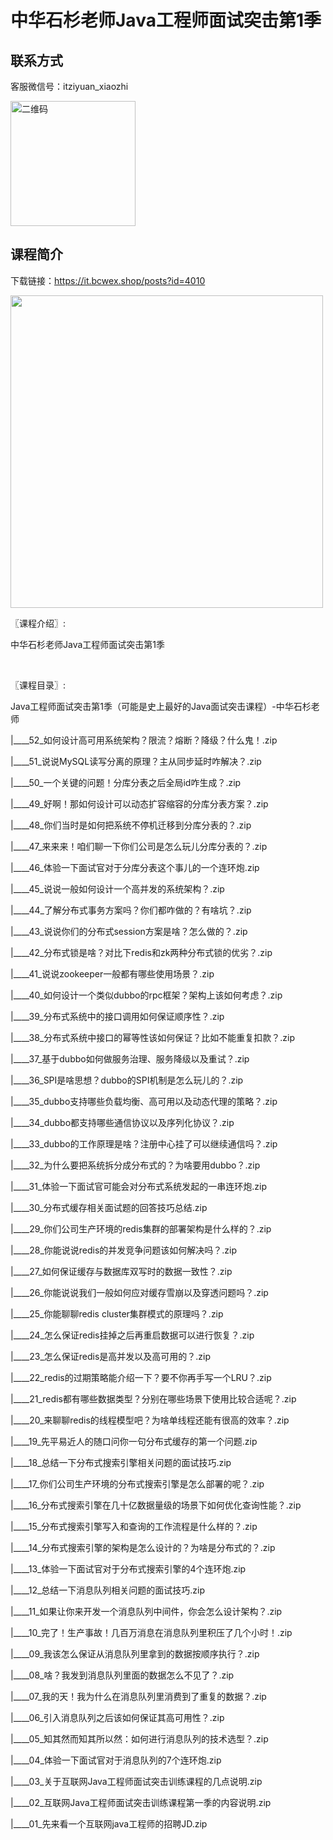 # 中华石杉老师Java工程师面试突击第1季

## 联系方式

客服微信号：itziyuan_xiaozhi

<img src="https://ziyuanyun.oss-cn-guangzhou.aliyuncs.com/common/20240614073449/666b82192834a.jpg" width="200" height="200" alt="二维码">

## 课程简介

下载链接：https://it.bcwex.shop/posts?id=4010

<img src="https://ziyuanyun.oss-cn-guangzhou.aliyuncs.com/yun/20240515185545/664494b1752ac.jpg" width="500" alt="">

  〖课程介绍〗:

 中华石杉老师Java工程师面试突击第1季



 &nbsp;

 〖课程目录〗:

  Java工程师面试突击第1季（可能是史上最好的Java面试突击课程）-中华石杉老师

  |____52_如何设计高可用系统架构？限流？熔断？降级？什么鬼！.zip

  |____51_说说MySQL读写分离的原理？主从同步延时咋解决？.zip

  |____50_一个关键的问题！分库分表之后全局id咋生成？.zip

  |____49_好啊！那如何设计可以动态扩容缩容的分库分表方案？.zip

  |____48_你们当时是如何把系统不停机迁移到分库分表的？.zip

  |____47_来来来！咱们聊一下你们公司是怎么玩儿分库分表的？.zip

  |____46_体验一下面试官对于分库分表这个事儿的一个连环炮.zip

  |____45_说说一般如何设计一个高并发的系统架构？.zip

  |____44_了解分布式事务方案吗？你们都咋做的？有啥坑？.zip

  |____43_说说你们的分布式session方案是啥？怎么做的？.zip

  |____42_分布式锁是啥？对比下redis和zk两种分布式锁的优劣？.zip

  |____41_说说zookeeper一般都有哪些使用场景？.zip

  |____40_如何设计一个类似dubbo的rpc框架？架构上该如何考虑？.zip

  |____39_分布式系统中的接口调用如何保证顺序性？.zip

  |____38_分布式系统中接口的幂等性该如何保证？比如不能重复扣款？.zip

  |____37_基于dubbo如何做服务治理、服务降级以及重试？.zip

  |____36_SPI是啥思想？dubbo的SPI机制是怎么玩儿的？.zip

  |____35_dubbo支持哪些负载均衡、高可用以及动态代理的策略？.zip

  |____34_dubbo都支持哪些通信协议以及序列化协议？.zip

  |____33_dubbo的工作原理是啥？注册中心挂了可以继续通信吗？.zip

  |____32_为什么要把系统拆分成分布式的？为啥要用dubbo？.zip

  |____31_体验一下面试官可能会对分布式系统发起的一串连环炮.zip

  |____30_分布式缓存相关面试题的回答技巧总结.zip

  |____29_你们公司生产环境的redis集群的部署架构是什么样的？.zip

  |____28_你能说说redis的并发竞争问题该如何解决吗？.zip

  |____27_如何保证缓存与数据库双写时的数据一致性？.zip

  |____26_你能说说我们一般如何应对缓存雪崩以及穿透问题吗？.zip

  |____25_你能聊聊redis cluster集群模式的原理吗？.zip

  |____24_怎么保证redis挂掉之后再重启数据可以进行恢复？.zip

  |____23_怎么保证redis是高并发以及高可用的？.zip

  |____22_redis的过期策略能介绍一下？要不你再手写一个LRU？.zip

  |____21_redis都有哪些数据类型？分别在哪些场景下使用比较合适呢？.zip

  |____20_来聊聊redis的线程模型吧？为啥单线程还能有很高的效率？.zip

  |____19_先平易近人的随口问你一句分布式缓存的第一个问题.zip

  |____18_总结一下分布式搜索引擎相关问题的面试技巧.zip

  |____17_你们公司生产环境的分布式搜索引擎是怎么部署的呢？.zip

  |____16_分布式搜索引擎在几十亿数据量级的场景下如何优化查询性能？.zip

  |____15_分布式搜索引擎写入和查询的工作流程是什么样的？.zip

  |____14_分布式搜索引擎的架构是怎么设计的？为啥是分布式的？.zip

  |____13_体验一下面试官对于分布式搜索引擎的4个连环炮.zip

  |____12_总结一下消息队列相关问题的面试技巧.zip

  |____11_如果让你来开发一个消息队列中间件，你会怎么设计架构？.zip

  |____10_完了！生产事故！几百万消息在消息队列里积压了几个小时！.zip

  |____09_我该怎么保证从消息队列里拿到的数据按顺序执行？.zip

  |____08_啥？我发到消息队列里面的数据怎么不见了？.zip

  |____07_我的天！我为什么在消息队列里消费到了重复的数据？.zip

  |____06_引入消息队列之后该如何保证其高可用性？.zip

  |____05_知其然而知其所以然：如何进行消息队列的技术选型？.zip

  |____04_体验一下面试官对于消息队列的7个连环炮.zip

  |____03_关于互联网Java工程师面试突击训练课程的几点说明.zip

  |____02_互联网Java工程师面试突击训练课程第一季的内容说明.zip

  |____01_先来看一个互联网java工程师的招聘JD.zip

  